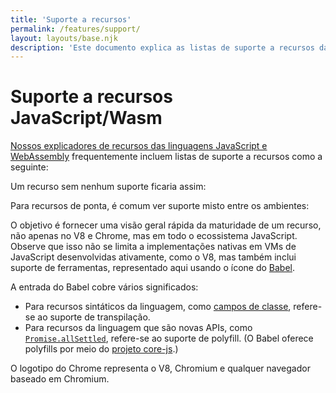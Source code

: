 ```yaml
---
title: 'Suporte a recursos'
permalink: /features/support/
layout: layouts/base.njk
description: 'Este documento explica as listas de suporte a recursos das linguagens JavaScript e WebAssembly usadas no site do V8.'
---
```

# Suporte a recursos JavaScript/Wasm

[Nossos explicadores de recursos das linguagens JavaScript e WebAssembly](/features) frequentemente incluem listas de suporte a recursos como a seguinte:

<feature-support chrome="71"
                 firefox="65"
                 safari="12"
                 nodejs="12"
                 babel="yes"></feature-support>

Um recurso sem nenhum suporte ficaria assim:

<feature-support chrome="no"
                 firefox="no"
                 safari="no"
                 nodejs="no"
                 babel="no"></feature-support>

Para recursos de ponta, é comum ver suporte misto entre os ambientes:

<feature-support chrome="partial"
                 firefox="yes"
                 safari="yes"
                 nodejs="no"
                 babel="yes"></feature-support>

O objetivo é fornecer uma visão geral rápida da maturidade de um recurso, não apenas no V8 e Chrome, mas em todo o ecossistema JavaScript. Observe que isso não se limita a implementações nativas em VMs de JavaScript desenvolvidas ativamente, como o V8, mas também inclui suporte de ferramentas, representado aqui usando o ícone do [Babel](https://babeljs.io/).

<!--truncate-->
A entrada do Babel cobre vários significados:

- Para recursos sintáticos da linguagem, como [campos de classe](/features/class-fields), refere-se ao suporte de transpilação.
- Para recursos da linguagem que são novas APIs, como [`Promise.allSettled`](/features/promise-combinators#promise.allsettled), refere-se ao suporte de polyfill. (O Babel oferece polyfills por meio do [projeto core-js](https://github.com/zloirock/core-js).)

O logotipo do Chrome representa o V8, Chromium e qualquer navegador baseado em Chromium.
